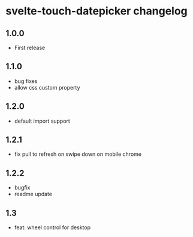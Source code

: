 # svelte-touch-datepicker changelog

## 1.0.0

* First release

## 1.1.0

* bug fixes
* allow css custom property

## 1.2.0

* default import support

## 1.2.1

* fix pull to refresh on swipe down on mobile chrome

## 1.2.2

* bugfix
* readme update

## 1.3

* feat: wheel control for desktop